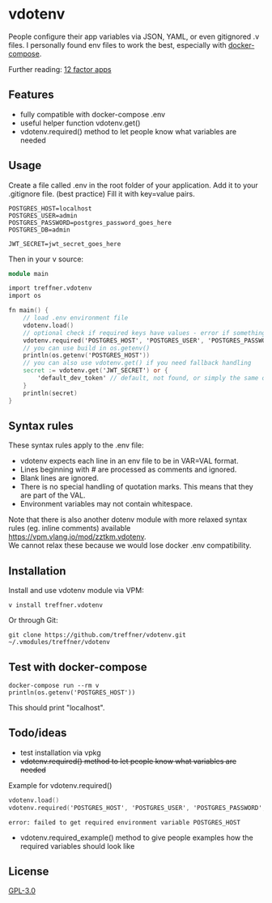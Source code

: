 # vdotenv
People configure their app variables via JSON, YAML, or even gitignored .v files. I personally found env files to work the best, especially with [docker-compose](https://docs.docker.com/compose/environment-variables/#the-env_file-configuration-option).

Further reading:
[12 factor apps](https://12factor.net/config)

## Features

- fully compatible with docker-compose .env
- useful helper function vdotenv.get()
- vdotenv.required() method to let people know what variables are needed

## Usage
Create a file called .env in the root folder of your application.
Add it to your .gitignore file. (best practice)
Fill it with key=value pairs.

```shell
POSTGRES_HOST=localhost
POSTGRES_USER=admin
POSTGRES_PASSWORD=postgres_password_goes_here
POSTGRES_DB=admin

JWT_SECRET=jwt_secret_goes_here
```

Then in your v source:
```v
module main

import treffner.vdotenv
import os

fn main() {
    // load .env environment file
    vdotenv.load()
    // optional check if required keys have values - error if something is missing
    vdotenv.required('POSTGRES_HOST', 'POSTGRES_USER', 'POSTGRES_PASSWORD', 'POSTGRES_DB')
    // you can use build in os.getenv()
    println(os.getenv('POSTGRES_HOST'))
    // you can also use vdotenv.get() if you need fallback handling
    secret := vdotenv.get('JWT_SECRET') or {
        'default_dev_token' // default, not found, or simply the same on all environments
    }
    println(secret)
}
```

## Syntax rules
These syntax rules apply to the .env file:

- vdotenv expects each line in an env file to be in VAR=VAL format.
- Lines beginning with # are processed as comments and ignored.
- Blank lines are ignored.
- There is no special handling of quotation marks. This means that they are part of the VAL.
- Environment variables may not contain whitespace.

Note that there is also another dotenv module with more relaxed syntax rules (eg. inline comments) available 
https://vpm.vlang.io/mod/zztkm.vdotenv.  
We cannot relax these because we would lose docker .env compatibility.

## Installation
Install and use vdotenv module via VPM:
```shell
v install treffner.vdotenv
```
<!--
Or via [vpkg](https://github.com/vpkg-project/vpkg):

 ```shell
vpkg get https://github.com/treffner/vdotenv --global
``` -->

Or through Git:
```shell
git clone https://github.com/treffner/vdotenv.git ~/.vmodules/treffner/vdotenv
```

## Test with docker-compose
```shell
docker-compose run --rm v
println(os.getenv('POSTGRES_HOST'))
```
This should print "localhost".

## Todo/ideas
- test installation via vpkg
- ~~vdotenv.required() method to let people know what variables are needed~~

Example for vdotenv.required()
```v
vdotenv.load()
vdotenv.required('POSTGRES_HOST', 'POSTGRES_USER', 'POSTGRES_PASSWORD', 'POSTGRES_DB')
```
```shell
error: failed to get required environment variable POSTGRES_HOST
```
- vdotenv.required_example() method to give people examples how the required variables should look like

## License
[GPL-3.0](LICENSE)
